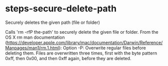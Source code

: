 steps-secure-delete-path
========================

Securely deletes the given path (file or folder)

Calls 'rm -rfP the-path' to securely delete the given file or folder.
From the OS X rm man documentation (https://developer.apple.com/library/mac/documentation/Darwin/Reference/Manpages/man1/rm.1.html):
Option -P: Overwrite regular files before deleting them.  Files are overwritten three times, first
with the byte pattern 0xff, then 0x00, and then 0xff again, before they are deleted.
